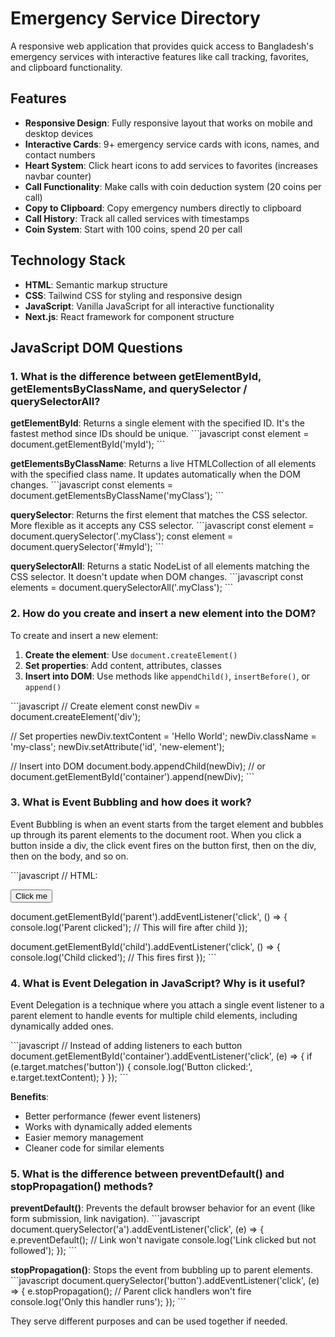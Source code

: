 # Emergency Service Directory

A responsive web application that provides quick access to Bangladesh's emergency services with interactive features like call tracking, favorites, and clipboard functionality.

## Features

- **Responsive Design**: Fully responsive layout that works on mobile and desktop devices
- **Interactive Cards**: 9+ emergency service cards with icons, names, and contact numbers
- **Heart System**: Click heart icons to add services to favorites (increases navbar counter)
- **Call Functionality**: Make calls with coin deduction system (20 coins per call)
- **Copy to Clipboard**: Copy emergency numbers directly to clipboard
- **Call History**: Track all called services with timestamps
- **Coin System**: Start with 100 coins, spend 20 per call

## Technology Stack

- **HTML**: Semantic markup structure
- **CSS**: Tailwind CSS for styling and responsive design
- **JavaScript**: Vanilla JavaScript for all interactive functionality
- **Next.js**: React framework for component structure

## JavaScript DOM Questions

### 1. What is the difference between getElementById, getElementsByClassName, and querySelector / querySelectorAll?

**getElementById**: Returns a single element with the specified ID. It's the fastest method since IDs should be unique.
\`\`\`javascript
const element = document.getElementById('myId');
\`\`\`

**getElementsByClassName**: Returns a live HTMLCollection of all elements with the specified class name. It updates automatically when the DOM changes.
\`\`\`javascript
const elements = document.getElementsByClassName('myClass');
\`\`\`

**querySelector**: Returns the first element that matches the CSS selector. More flexible as it accepts any CSS selector.
\`\`\`javascript
const element = document.querySelector('.myClass');
const element = document.querySelector('#myId');
\`\`\`

**querySelectorAll**: Returns a static NodeList of all elements matching the CSS selector. It doesn't update when DOM changes.
\`\`\`javascript
const elements = document.querySelectorAll('.myClass');
\`\`\`

### 2. How do you create and insert a new element into the DOM?

To create and insert a new element:

1. **Create the element**: Use `document.createElement()`
2. **Set properties**: Add content, attributes, classes
3. **Insert into DOM**: Use methods like `appendChild()`, `insertBefore()`, or `append()`

\`\`\`javascript
// Create element
const newDiv = document.createElement('div');

// Set properties
newDiv.textContent = 'Hello World';
newDiv.className = 'my-class';
newDiv.setAttribute('id', 'new-element');

// Insert into DOM
document.body.appendChild(newDiv);
// or
document.getElementById('container').append(newDiv);
\`\`\`

### 3. What is Event Bubbling and how does it work?

Event Bubbling is when an event starts from the target element and bubbles up through its parent elements to the document root. When you click a button inside a div, the click event fires on the button first, then on the div, then on the body, and so on.

\`\`\`javascript
// HTML: <div id="parent"><button id="child">Click me</button></div>

document.getElementById('parent').addEventListener('click', () => {
    console.log('Parent clicked'); // This will fire after child
});

document.getElementById('child').addEventListener('click', () => {
    console.log('Child clicked'); // This fires first
});
\`\`\`

### 4. What is Event Delegation in JavaScript? Why is it useful?

Event Delegation is a technique where you attach a single event listener to a parent element to handle events for multiple child elements, including dynamically added ones.

\`\`\`javascript
// Instead of adding listeners to each button
document.getElementById('container').addEventListener('click', (e) => {
    if (e.target.matches('button')) {
        console.log('Button clicked:', e.target.textContent);
    }
});
\`\`\`

**Benefits**:
- Better performance (fewer event listeners)
- Works with dynamically added elements
- Easier memory management
- Cleaner code for similar elements

### 5. What is the difference between preventDefault() and stopPropagation() methods?

**preventDefault()**: Prevents the default browser behavior for an event (like form submission, link navigation).
\`\`\`javascript
document.querySelector('a').addEventListener('click', (e) => {
    e.preventDefault(); // Link won't navigate
    console.log('Link clicked but not followed');
});
\`\`\`

**stopPropagation()**: Stops the event from bubbling up to parent elements.
\`\`\`javascript
document.querySelector('button').addEventListener('click', (e) => {
    e.stopPropagation(); // Parent click handlers won't fire
    console.log('Only this handler runs');
});
\`\`\`

They serve different purposes and can be used together if needed.
